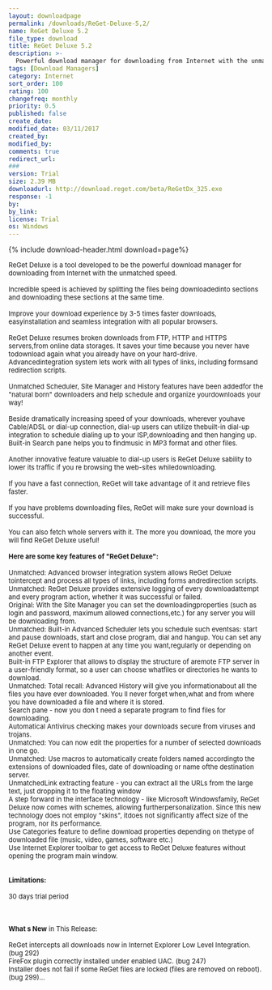 ```yaml
---
layout: downloadpage
permalink: /downloads/ReGet-Deluxe-5,2/
name: ReGet Deluxe 5.2
file_type: download
title: ReGet Deluxe 5.2
description: >-
  Powerful download manager for downloading from Internet with the unmatched speed
tags: [Download Managers]
category: Internet
sort_order: 100
rating: 100
changefreq: monthly
priority: 0.5
published: false
create_date:
modified_date: 03/11/2017
created_by:
modified_by:
comments: true
redirect_url:
###
version: Trial
size: 2.39 MB
downloadurl: http://download.reget.com/beta/ReGetDx_325.exe
response: -1
by:
by_link:
license: Trial
os: Windows
---
```


{% include download-header.html download=page%}

<p style="fix-download-text !important">
<p><font size="2">ReGet Deluxe is a tool developed to be the powerful download manager for downloading from Internet with the unmatched speed.<br />
<br />
Incredible speed is achieved by splitting the files being downloadedinto sections and downloading these sections at the same time. <br />
<br />
Improve your download experience by 3-5 times faster downloads, easyinstallation and seamless integration with all popular browsers. <br />
<br />
ReGet Deluxe resumes broken downloads from FTP, HTTP and HTTPS servers,from online data storages. It saves your time because you never have todownload again what you already have on your hard-drive. Advancedintegration system lets work with all types of links, including formsand redirection scripts.<br />
<br />
Unmatched Scheduler, Site Manager and History features have been addedfor the "natural born" downloaders and help schedule and organize yourdownloads your way! <br />
<br />
Beside dramatically increasing speed of your downloads, wherever youhave Cable/ADSL or dial-up connection, dial-up users can utilize thebuilt-in dial-up integration to schedule dialing up to your ISP,downloading and then hanging up. Built-in Search pane helps you to findmusic in MP3 format and other files.<br />
<br />
Another innovative feature valuable to dial-up users is ReGet Deluxe sability to lower its traffic if you re browsing the web-sites whiledownloading. <br />
<br />
If you have a fast connection, ReGet will take advantage of it and retrieve files faster.<br />
<br />
If you have problems downloading files, ReGet will make sure your download is successful.<br />
<br />
You can also fetch whole servers with it. The more you download, the more you will find ReGet Deluxe useful!<br />
<br />
<span><strong>Here are some key features of "ReGet Deluxe":</strong></span><br />
<br />
Unmatched: Advanced browser integration system allows ReGet Deluxe tointercept and process all types of links, including forms andredirection scripts. <br />
Unmatched: ReGet Deluxe provides extensive logging of every downloadattempt and every program action, whether it was successful or failed. <br />
Original: With the Site Manager you can set the downloadingproperties (such as login and password, maximum allowed connections,etc.) for any server you will be downloading from. <br />
Unmatched: Built-in Advanced Scheduler lets you schedule such eventsas: start and pause downloads, start and close program, dial and hangup. You can set any ReGet Deluxe event to happen at any time you want,regularly or depending on another event. <br />
Built-in FTP Explorer that allows to display the structure of aremote FTP server in a user-friendly format, so a user can choose whatfiles or directories he wants to download. <br />
Unmatched: Total recall: Advanced History will give you informationabout all the files you have ever downloaded. You ll never forget when,what and from where you have downloaded a file and where it is stored. <br />
Search pane - now you don t need a separate program to find files for downloading. <br />
Automatical Antivirus checking makes your downloads secure from viruses and trojans. <br />
Unmatched: You can now edit the properties for a number of selected downloads in one go. <br />
Unmatched: Use macros to automatically create folders named accordingto the extensions of downloaded files, date of downloading or name ofthe destination server. <br />
UnmatchedLink extracting feature - you can extract all the URLs from the large text, just dropping it to the floating window <br />
A step forward in the interface technology - like Microsoft Windowsfamily, ReGet Deluxe now comes with schemes, allowing furtherpersonalization. Since this new technology does not employ "skins", itdoes not significantly affect size of the program, nor its performance.<br />
Use Categories feature to define download properties depending on thetype of downloaded file (music, video, games, software etc.) <br />
Use Internet Explorer toolbar to get access to ReGet Deluxe features without opening the program main window.<br />
<br />
<br />
<span><strong>Limitations:</strong></span><br />
<br />
30 days trial period</font></p>
<div class="celltext_big"><br />
<br />
<font size="2"><strong>What s New</strong> in This Release:<br />
<br />
ReGet intercepts all downloads now in Internet Explorer Low Level Integration. (bug 292)<br />
FireFox plugin correctly installed under enabled UAC. (bug 247)<br />
Installer does not fail if some ReGet files are locked (files are removed on reboot). (bug 299)...</font></div></p>
